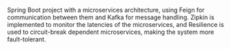 Spring Boot project with a microservices architecture, using Feign for communication between them and Kafka for message handling. Zipkin is implemented to monitor the latencies of the microservices, and Resilience is used to circuit-break dependent microservices, making the system more fault-tolerant.